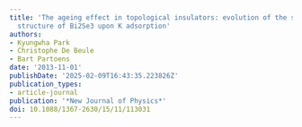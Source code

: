 ```yaml
---
title: 'The ageing effect in topological insulators: evolution of the surface electronic
  structure of Bi2Se3 upon K adsorption'
authors:
- Kyungwha Park
- Christophe De Beule
- Bart Partoens
date: '2013-11-01'
publishDate: '2025-02-09T16:43:35.223826Z'
publication_types:
- article-journal
publication: '*New Journal of Physics*'
doi: 10.1088/1367-2630/15/11/113031
---
```

